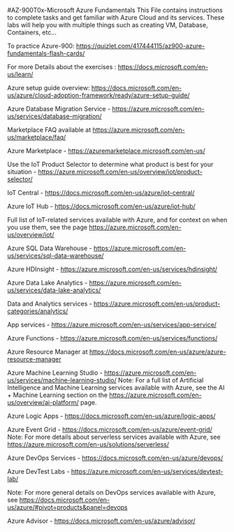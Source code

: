 #AZ-900T0x-Microsoft Azure Fundamentals
This File contains instructions to complete tasks and get familiar with Azure Cloud and its services. These labs will help you with multiple things such as creating VM, Database, Containers, etc...


To practice Azure-900: https://quizlet.com/417444115/az900-azure-fundamentals-flash-cards/

For more Details about the exercises : https://docs.microsoft.com/en-us/learn/

Azure setup guide overview: https://docs.microsoft.com/en-us/azure/cloud-adoption-framework/ready/azure-setup-guide/

Azure Database Migration Service - https://azure.microsoft.com/en-us/services/database-migration/

Marketplace FAQ available at https://azure.microsoft.com/en-us/marketplace/faq/ 

Azure Marketplace - https://azuremarketplace.microsoft.com/en-us/

Use the IoT Product Selector to determine what product is best for your situation - https://azure.microsoft.com/en-us/overview/iot/product-selector/

IoT Central - https://docs.microsoft.com/en-us/azure/iot-central/ 

Azure IoT Hub - https://docs.microsoft.com/en-us/azure/iot-hub/ 

Full list of IoT-related services available with Azure, and for context on when you use them, see the page https://azure.microsoft.com/en-us/overview/iot/ 

Azure SQL Data Warehouse - https://azure.microsoft.com/en-us/services/sql-data-warehouse/ 

Azure HDInsight - https://azure.microsoft.com/en-us/services/hdinsight/  

Azure Data Lake Analytics - https://azure.microsoft.com/en-us/services/data-lake-analytics/

Data and Analytics services - https://azure.microsoft.com/en-us/product-categories/analytics/

App services - https://azure.microsoft.com/en-us/services/app-service/

Azure Functions - https://azure.microsoft.com/en-us/services/functions/

Azure Resource Manager at https://docs.microsoft.com/en-us/azure/azure-resource-manager

Azure Machine Learning Studio - https://azure.microsoft.com/en-us/services/machine-learning-studio/
Note: For a full list of Artificial Intelligence and Machine Learning services available with Azure, see the AI + Machine Learning section on the https://azure.microsoft.com/en-us/overview/ai-platform/ page.

Azure Logic Apps - https://docs.microsoft.com/en-us/azure/logic-apps/ 

Azure Event Grid - https://docs.microsoft.com/en-us/azure/event-grid/ 
Note: For more details about serverless services available with Azure, see https://azure.microsoft.com/en-us/solutions/serverless/ 

Azure DevOps Services - https://docs.microsoft.com/en-us/azure/devops/ 

Azure DevTest Labs - https://azure.microsoft.com/en-us/services/devtest-lab/ 

Note: For more general details on DevOps services available with Azure, see https://docs.microsoft.com/en-us/azure/#pivot=products&panel=devops 


Azure Advisor - https://docs.microsoft.com/en-us/azure/advisor/
